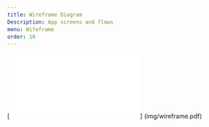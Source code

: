 ```yaml
---
title: Wireframe Diagram
Description: App screens and flows
menu: Wifeframe
order: 10
---
```


[![Wireframe diagram](img/wireframe.pdf)]
(img/wireframe.pdf)